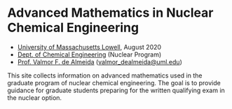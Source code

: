 # Advanced Mathematics in Nuclear Chemical Engineering 

   + [University of Massachusetts Lowell](https://www.uml.edu/), August 2020
   + [Dept. of Chemical Engineering](https://www.uml.edu/Engineering/Chemical/) (Nuclear Program)
   + [Prof. Valmor F. de Almeida](https://www.uml.edu/Engineering/Chemical/faculty/de-Almeida-Valmor.aspx) (valmor_dealmeida@uml.edu)

This site collects information on advanced mathematics used in the graduate program of nuclear chemical engineering. The goal is to provide guidance for graduate students preparing for the written qualifying exam in the nuclear option. 
